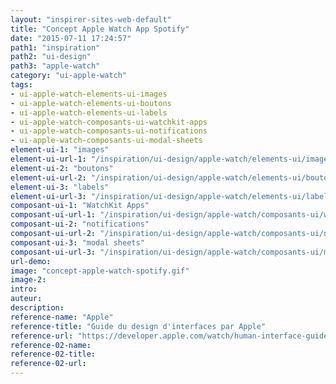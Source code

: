 ```yaml
---
layout: "inspirer-sites-web-default"
title: "Concept Apple Watch App Spotify"
date: "2015-07-11 17:24:57"
path1: "inspiration"
path2: "ui-design"
path3: "apple-watch"
category: "ui-apple-watch"
tags:
- ui-apple-watch-elements-ui-images
- ui-apple-watch-elements-ui-boutons
- ui-apple-watch-elements-ui-labels
- ui-apple-watch-composants-ui-watchkit-apps
- ui-apple-watch-composants-ui-notifications
- ui-apple-watch-composants-ui-modal-sheets
element-ui-1: "images"
element-ui-url-1: "/inspiration/ui-design/apple-watch/elements-ui/images/"
element-ui-2: "boutons"
element-ui-url-2: "/inspiration/ui-design/apple-watch/elements-ui/boutons/"
element-ui-3: "labels"
element-ui-url-3: "/inspiration/ui-design/apple-watch/elements-ui/labels/"
composant-ui-1: "WatchKit Apps"
composant-ui-url-1: "/inspiration/ui-design/apple-watch/composants-ui/watchkit-apps/"
composant-ui-2: "notifications"
composant-ui-url-2: "/inspiration/ui-design/apple-watch/composants-ui/notifications/"
composant-ui-3: "modal sheets"
composant-ui-url-3: "/inspiration/ui-design/apple-watch/composants-ui/modal-sheets/"
url-demo:
image: "concept-apple-watch-spotify.gif"
image-2:
intro:
auteur:
description:
reference-name: "Apple"
reference-title: "Guide du design d'interfaces par Apple"
reference-url: "https://developer.apple.com/watch/human-interface-guidelines/"
reference-02-name:
reference-02-title:
reference-02-url:
---
```

